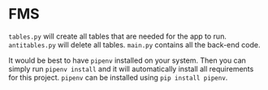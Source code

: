 # FMS

`tables.py` will create all tables that are needed for the app to run.
`antitables.py` will delete all tables.
`main.py` contains all the back-end code.

It would be best to have `pipenv` installed on your system. Then you can simply run `pipenv install` and it will automatically install all requirements for this project.
`pipenv` can be installed using `pip install pipenv`.
